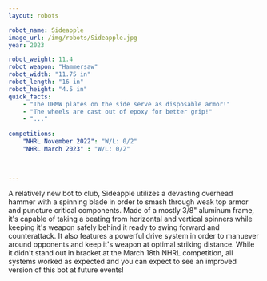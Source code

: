 ```yaml
---
layout: robots

robot_name: Sideapple 
image_url: /img/robots/Sideapple.jpg
year: 2023

robot_weight: 11.4
robot_weapon: "Hammersaw"
robot_width: "11.75 in"
robot_length: "16 in"
robot_height: "4.5 in"
quick_facts:
    - "The UHMW plates on the side serve as disposable armor!"
    - "The wheels are cast out of epoxy for better grip!"
    - "..."
    
competitions:
    "NHRL November 2022": "W/L: 0/2"
    "NHRL March 2023" : "W/L: 0/2"
    
    

---
```


A relatively new bot to club, Sideapple utilizes a devasting overhead hammer with a spinning blade in order to smash through weak top armor and puncture critical components. Made of a mostly 3/8" aluminum frame, it's capable of taking a beating from horizontal and vertical spinners while keeping it's weapon safely behind it ready to swing forward and counterattack. It also features a powerful drive system in order to manuever around opponents and keep it's weapon at optimal striking distance. While it didn't stand out in bracket at the March 18th NHRL competition, all systems worked as expected and you can expect to see an improved version of this bot at future events!



    
